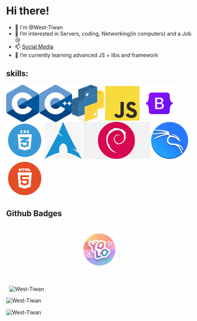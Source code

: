 # Hi there!

- 👋 I'm @West-Tiwan
- 👀 I’m interested in Servers, coding, Networking(in computers) and a Job😢
- 📫 [Social Media](./socialMedias.md)
- 🌱 I’m currently learning advanced JS + libs and framework

## skills:

<div style="display: flex; flex-wrap:wrap; width: 100%;"> 
    <div style="display: flex; flex-wrap:wrap; justify-content: space-evenly">
    <img src="./imgAssets/C_Logo.png" height="100px">
    <img src="./imgAssets/c++.png" height="100px">
    <img src="./imgAssets/python.png" height="100px">
    <img src="./imgAssets/js.png" height="100px">
    <img src="./imgAssets/62a76492bd73a4af5c5d4fb9.png" height="100px">
    </div>
    <div>
    <img src="./imgAssets/css-removebg-preview.png" height="100px">
    <img src="./imgAssets/png-transparent-arch-linux-tgz-linux-angle-triangle-logo-thumbnail.png" height="100px">
    <img src="./imgAssets/png-transparent-debian-arch-linux-computer-icons-desktop-linux-spiral-logo-magenta.png" height="100px">
    <img src="./imgAssets/kali.png" height="100px">
    <img src="./imgAssets/html.png" height="100px">
    </div>
</div>

## Github Badges
<br>
<div style="display: flex; justify-content: space-around">
    <img src="./imgAssets/yolo.png" height="100px">
</div>
<br>
<br><p>&nbsp;
<img src="https://github-readme-stats.vercel.app/api?username=West-Tiwan&show_icons=true&locale=en&show=reviews&theme=radical" alt="West-Tiwan"></p>
<p><img src="https://github-readme-stats.vercel.app/api/top-langs/?username=West-Tiwan&theme=radical" alt="West-Tiwan"></p>
<p><img align="center" src="https://github-readme-streak-stats.herokuapp.com/?user=West-Tiwan&theme=radical" alt="West-Tiwan" /></p>
